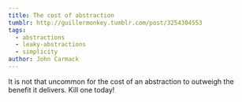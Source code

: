```yaml
---
title: The cost of abstraction
tumblr: http://guillermonkey.tumblr.com/post/3254304553
tags:
  - abstractions
  - leaky-abstractions
  - simplicity
author: John Carmack
---
```


It is not that uncommon for the cost of an abstraction to outweigh the benefit it delivers. Kill one today!

